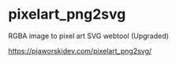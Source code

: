 # pixelart_png2svg
RGBA image to pixel art SVG webtool (Upgraded)

https://pjaworskidev.com/pixelart_png2svg/
